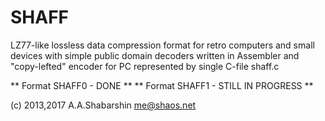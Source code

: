 # SHAFF

LZ77-like lossless data compression format for retro computers and small devices
with simple public domain decoders written in Assembler and 
"copy-lefted" encoder for PC represented by single C-file shaff.c

** Format SHAFF0 - DONE **
** Format SHAFF1 - STILL IN PROGRESS **

(c) 2013,2017 A.A.Shabarshin me@shaos.net
